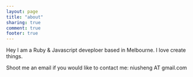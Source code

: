 ```yaml
---
layout: page
title: "about"
sharing: true
comment: true
footer: true
---
```


Hey I am a Ruby & Javascript deveploer based in Melbourne. I love create things.

Shoot me an email if you would like to contact me: niusheng AT gmail.com
